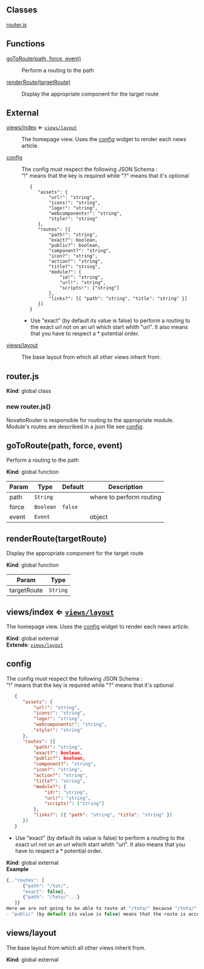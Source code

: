 ## Classes

<dl>
<dt><a href="#router.js">router.js</a></dt>
<dd></dd>
</dl>

## Functions

<dl>
<dt><a href="#goToRoute">goToRoute(path, force, event)</a></dt>
<dd><p>Perform a routing to the path</p>
</dd>
<dt><a href="#renderRoute">renderRoute(targetRoute)</a></dt>
<dd><p>Display the appropriate component for the target route</p>
</dd>
</dl>

## External

<dl>
<dt><a href="#external_views/index">views/index</a> ⇐ <code><a href="#external_views/layout">views/layout</a></code></dt>
<dd><p>The homepage view. Uses the <a href="#external_config">config</a> widget to render each news article.</p>
</dd>
<dt><a href="#external_config">config</a></dt>
<dd><p>The config must respect the following JSON Schema :<br/>&quot;!&quot; means that the key is required while &quot;?&quot; means that it&#39;s optional</p>
<pre><code class="language-javascripton">   {
      &quot;assets&quot;: {
          &quot;url!&quot;: &quot;string&quot;,
          &quot;icons!&quot;: &quot;string&quot;,
          &quot;logo!&quot;: &quot;string&quot;,
          &quot;webcomponents!&quot;: &quot;string&quot;,
          &quot;style!&quot;: &quot;string&quot;
      },
      &quot;routes&quot;: [{
          &quot;path!&quot;: &quot;string&quot;,
          &quot;exact?&quot;: boolean,
          &quot;public?&quot;: boolean,
          &quot;component?&quot;: &quot;string&quot;,
          &quot;icon?&quot;: &quot;string&quot;,
          &quot;action?&quot;: &quot;string&quot;,
          &quot;title?&quot;: &quot;string&quot;,
          &quot;module?&quot;: {
              &quot;id!&quot;: &quot;string&quot;,
              &quot;url!&quot;: &quot;string&quot;,
              &quot;scripts!&quot;: [&quot;string&quot;]
          },
          &quot;links?&quot;: [{ &quot;path&quot;: &quot;string&quot;, &quot;title&quot;: &quot;string&quot; }]
      }]
   }
</code></pre>
<ul>
<li>Use &quot;exact&quot; (by default its value is false) to perform a routing to the exact url not on an url which start whith &quot;url&quot;. It also means that you have to respect a * potential order.</li>
</ul>
</dd>
<dt><a href="#external_views/layout">views/layout</a></dt>
<dd><p>The base layout from which all other views inherit from.</p>
</dd>
</dl>

<a name="router.js"></a>

## router.js
**Kind**: global class  
<a name="new_router.js_new"></a>

### new router.js()
NovatioRouter is responsible for routing to the appropriate module. Module's routes are described in a json file see [config](#external_config).

<a name="goToRoute"></a>

## goToRoute(path, force, event)
Perform a routing to the path

**Kind**: global function  

| Param | Type | Default | Description |
| --- | --- | --- | --- |
| path | <code>String</code> |  | where to perform routing |
| force | <code>Boolean</code> | <code>false</code> |  |
| event | <code>Event</code> |  | object |

<a name="renderRoute"></a>

## renderRoute(targetRoute)
Display the appropriate component for the target route

**Kind**: global function  

| Param | Type |
| --- | --- |
| targetRoute | <code>String</code> | 

<a name="external_views/index"></a>

## views/index ⇐ [<code>views/layout</code>](#external_views/layout)
The homepage view. Uses the [config](#external_config) widget to render each news article.

**Kind**: global external  
**Extends**: [<code>views/layout</code>](#external_views/layout)  
<a name="external_config"></a>

## config
The config must respect the following JSON Schema :<br/>"!" means that the key is required while "?" means that it's optional
```json
   {
      "assets": {
          "url!": "string",
          "icons!": "string",
          "logo!": "string",
          "webcomponents!": "string",
          "style!": "string"
      },
      "routes": [{
          "path!": "string",
          "exact?": boolean,
          "public?": boolean,
          "component?": "string",
          "icon?": "string",
          "action?": "string",
          "title?": "string",
          "module?": {
              "id!": "string",
              "url!": "string",
              "scripts!": ["string"]
          },
          "links?": [{ "path": "string", "title": "string" }]
      }]
   }
```
- Use "exact" (by default its value is false) to perform a routing to the exact url not on an url which start whith "url". It also means that you have to respect a * potential order.

**Kind**: global external  
**Example**  
```js
{.."routes": [
      {"path": "/tot/",
      "exact": false},
      {"path": "/toto/"...}
   ]}
Here we are not going to be able to route at "/toto/" because "/toto/" start with "/tot/" which is defined before "/toto/"
- "public" (by default its value is false) means that the route is accessible by all
```
<a name="external_views/layout"></a>

## views/layout
The base layout from which all other views inherit from.

**Kind**: global external  
